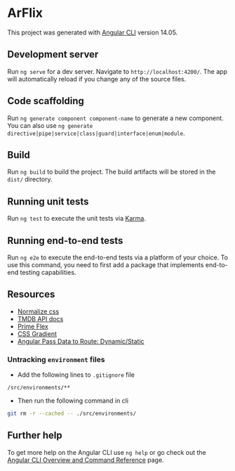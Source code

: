 # ArFlix

This project was generated with [Angular CLI](https://github.com/angular/angular-cli) version 14.05.

## Development server

Run `ng serve` for a dev server. Navigate to `http://localhost:4200/`. The app will automatically reload if you change any of the source files.

## Code scaffolding

Run `ng generate component component-name` to generate a new component. You can also use `ng generate directive|pipe|service|class|guard|interface|enum|module`.

## Build

Run `ng build` to build the project. The build artifacts will be stored in the `dist/` directory.

## Running unit tests

Run `ng test` to execute the unit tests via [Karma](https://karma-runner.github.io).

## Running end-to-end tests

Run `ng e2e` to execute the end-to-end tests via a platform of your choice. To use this command, you need to first add a package that implements end-to-end testing capabilities.

## Resources

- [Normalize css](https://necolas.github.io/normalize.css/)
- [TMDB API docs](https://developers.themoviedb.org/3/getting-started/introduction)
- [Prime Flex](https://www.primefaces.org/primeflex/)
- [CSS Gradient](https://cssgradient.io/)
- [Angular Pass Data to Route: Dynamic/Static](https://www.tektutorialshub.com/angular/angular-pass-data-to-route/)

### Untracking `environment` files

- Add the following lines to `.gitignore` file

```gitignore
/src/environments/**
```

- Then run the following command in cli

```bash
git rm -r --cached -- ./src/environments/
```

## Further help

To get more help on the Angular CLI use `ng help` or go check out the [Angular CLI Overview and Command Reference](https://angular.io/cli) page.
